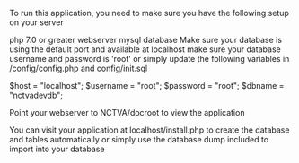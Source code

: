 To run this application, you need to make sure you have the following setup on your server

 php 7.0 or greater webserver
 mysql database
 Make sure your database is using the default port and available at localhost
 make sure your database username and password is 'root' or simply update the following variables in /config/config.php and config/init.sql

$host       = "localhost";
$username   = "root";
$password   = "root";
$dbname     = "nctvadevdb";

Point your webserver to NCTVA/docroot to view the application

You can visit your application at localhost/install.php to create the database and tables automatically or simply use the database dump included to import into your database
